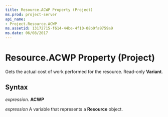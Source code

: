 ```yaml
---
title: Resource.ACWP Property (Project)
ms.prod: project-server
api_name:
- Project.Resource.ACWP
ms.assetid: 13172715-f614-44be-4f10-08b9fa9759a9
ms.date: 06/08/2017
---
```



# Resource.ACWP Property (Project)

Gets the actual cost of work performed for the resource. Read-only  **Variant**.


## Syntax

 _expression_. **ACWP**

 _expression_ A variable that represents a **Resource** object.


